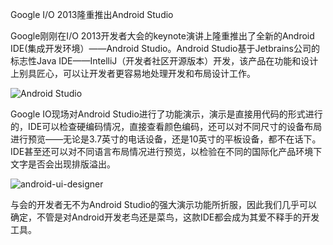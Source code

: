 Google I/O 2013隆重推出Android Studio

Google刚刚在I/O 2013开发者大会的keynote演讲上隆重推出了全新的Android IDE(集成开发环境）——Android Studio。Android Studio基于Jetbrains公司的标志性Java IDE——IntelliJ（开发者社区开源版本）开发，该产品在功能和设计上别具匠心，可以让开发者更容易地处理开发和布局设计工作。

![Android Studio](/resource/image/2013-05-16-android-studio/Android-Studio.jpg)

Google IO现场对Android Studio进行了功能演示，演示是直接用代码的形式进行的，IDE可以检查硬编码情况，直接查看颜色编码，还可以对不同尺寸的设备布局进行预览——无论是3.7英寸的电话设备，还是10英寸的平板设备，都不在话下。IDE甚至还可以对不同语言布局情况进行预览，以检验在不同的国际化产品环境下文字是否会出现排版溢出。

![android-ui-designer](/resource/image/2013-05-16-android-studio/android-ui-designer.png)

与会的开发者无不为Android Studio的强大演示功能所折服，因此我们几乎可以确定，不管是对Android开发老鸟还是菜鸟，这款IDE都会成为其爱不释手的开发工具。

